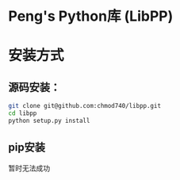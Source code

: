 # Peng's Python库 (LibPP)
# 安装方式
## 源码安装：
```bash
git clone git@github.com:chmod740/libpp.git
cd libpp
python setup.py install
```
## pip安装
暂时无法成功

